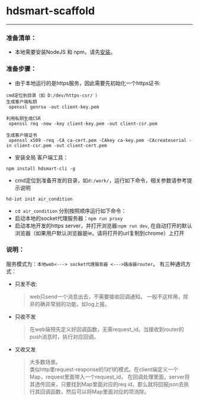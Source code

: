 # hdsmart-scaffold

---
### 准备清单：
+ 本地需要安装NodeJS 和 npm，请先[安装](https://nodejs.org/en/)。

### 准备步骤：
+ 由于本地运行的是https服务，因此需要先初始化一个https证书:
```text
cmd定位到目录（如 D:/dev/https-csr/ ）
生成客户端私钥
 openssl genrsa -out client-key.pem
 
利用私钥生成CSR
 openssl req -new -key client-key.pem -out client-csr.pem

生成客户端证书
 openssl x509 -req -CA ca-cert.pem -CAkey ca-key.pem -CAcreateserial -in client-csr.pem -out client-cert.pem
```
+ 安装全局 客户端工具：
```text
npm install hdsmart-cli -g
```
+ cmd定位到准备开发的目录，如`d:/work/`，运行如下命令，相关参数请参考提示说明
```text
hd-iot init air_condition
```
+ `cd air_condition`
分别按照顺序运行如下命令：
+ 启动本地的socket代理服务器：`npm run proxy`
+ 启动本地开发的https server，并打开浏览器:`npm run dev`, 在自动打开的默认浏览器（如果用户默认浏览器是ie，请将打开的url复制到chrome）上打开


### 说明：
服务模式为：`本地web<---> socket代理服务器 <--->路由器router`。
有三种通讯方式：
+ 只发不收:
  > web只send一个消息出去，不需要接收回调通知。
  一般不这样用，除非的确非常弱的功能，如log上报。

+ 只收不发
  > 在web端预先定义好回调函数，无需request_id。当接收到router的push消息时，执行对应回调。

+ 又收又发
  > 大多数场景。  
  类似http里request-response的1对1的模式。在client端定义一个Map，request里面带入一个request_id，
  在回调处理里面，server将其透传回来，只要找到Map里面对应的req id，那么就将回报json去执行其回调函数，然后可以将Map里面对应的项消除。



